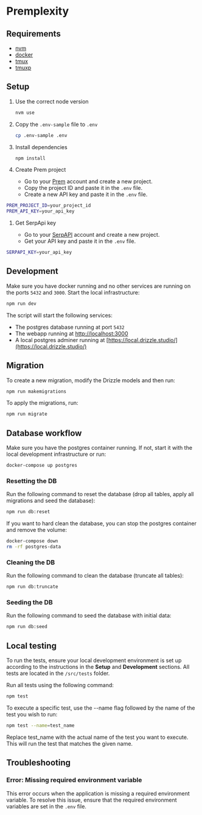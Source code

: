 # Premplexity

## Requirements

- [nvm](https://nodejs.org/en/download/package-manager)
- [docker](https://docs.docker.com/get-started/get-docker)
- [tmux](https://github.com/tmux/tmux/wiki/Installing)
- [tmuxp](https://github.com/tmux/tmux/wiki/Installing)

## Setup

1. Use the correct node version

    ```bash
    nvm use
    ```

2. Copy the `.env-sample` file to `.env`

    ```bash
    cp .env-sample .env
    ```

3. Install dependencies

    ```bash
    npm install
    ```

4. Create Prem project

    - Go to your [Prem](https://app.premai.io/projects/) account and create a new project.
    - Copy the project ID and paste it in the `.env` file.
    - Create a new API key and paste it in the `.env` file.

  ```bash
  PREM_PROJECT_ID=your_project_id
  PREM_API_KEY=your_api_key
  ```

1. Get SerpApi key

      - Go to your [SerpAPI](https://serpapi.com/dashboard) account and create a new project.
      - Get your API key and paste it in the `.env` file.

  ```bash
  SERPAPI_KEY=your_api_key
  ```

## Development

Make sure you have docker running and no other services are running on the ports `5432` and `3000`. Start the local infrastructure:

```bash
npm run dev
```

The script will start the following services:

- The postgres database running at port `5432`
- The webapp running at [http://localhost:3000](http://localhost:3000)
- A local postgres adminer running at [https://local.drizzle.studio/](https://local.drizzle.studio/)

## Migration

To create a new migration, modify the Drizzle models and then run:

```bash
npm run makemigrations
```

To apply the migrations, run:

```bash
npm run migrate
```

## Database workflow

Make sure you have the postgres container running. If not, start it with the local development infrastructure or run:

```bash
docker-compose up postgres
```

### Resetting the DB

Run the following command to reset the database (drop all tables, apply all migrations and seed the database):

```bash
npm run db:reset
```

If you want to hard clean the database, you can stop the postgres container and remove the volume:

```bash
docker-compose down
rm -rf postgres-data
```

### Cleaning the DB

Run the following command to clean the database (truncate all tables):

```bash
npm run db:truncate
```

### Seeding the DB

Run the following command to seed the database with initial data:

```bash
npm run db:seed
```

## Local testing

To run the tests, ensure your local development environment is set up according to the instructions in the **Setup** and **Development** sections. All tests are located in the `/src/tests` folder.

Run all tests using the following command:

```bash
npm test
```

To execute a specific test, use the --name flag followed by the name of the test you wish to run:

```bash
npm test --name=test_name
```

Replace test_name with the actual name of the test you want to execute. This will run the test that matches the given name.

## Troubleshooting

### Error: Missing required environment variable

This error occurs when the application is missing a required environment variable. To resolve this issue, ensure that the required environment variables are set in the `.env` file.
